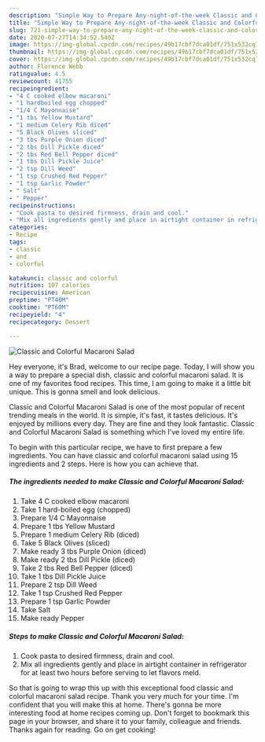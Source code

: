 ```yaml
---
description: "Simple Way to Prepare Any-night-of-the-week Classic and Colorful Macaroni Salad"
title: "Simple Way to Prepare Any-night-of-the-week Classic and Colorful Macaroni Salad"
slug: 721-simple-way-to-prepare-any-night-of-the-week-classic-and-colorful-macaroni-salad
date: 2020-07-27T14:34:52.540Z
image: https://img-global.cpcdn.com/recipes/49b17cbf7dca01df/751x532cq70/classic-and-colorful-macaroni-salad-recipe-main-photo.jpg
thumbnail: https://img-global.cpcdn.com/recipes/49b17cbf7dca01df/751x532cq70/classic-and-colorful-macaroni-salad-recipe-main-photo.jpg
cover: https://img-global.cpcdn.com/recipes/49b17cbf7dca01df/751x532cq70/classic-and-colorful-macaroni-salad-recipe-main-photo.jpg
author: Florence Webb
ratingvalue: 4.5
reviewcount: 41755
recipeingredient:
- "4 C cooked elbow macaroni"
- "1 hardboiled egg chopped"
- "1/4 C Mayonnaise"
- "1 tbs Yellow Mustard"
- "1 medium Celery Rib diced"
- "5 Black Olives sliced"
- "3 tbs Purple Onion diced"
- "2 tbs Dill Pickle diced"
- "2 tbs Red Bell Pepper diced"
- "1 tbs Dill Pickle Juice"
- "2 tsp Dill Weed"
- "1 tsp Crushed Red Pepper"
- "1 tsp Garlic Powder"
- " Salt"
- " Pepper"
recipeinstructions:
- "Cook pasta to desired firmness, drain and cool."
- "Mix all ingredients gently and place in airtight container in refrigerator for at least two hours before serving to let flavors meld."
categories:
- Recipe
tags:
- classic
- and
- colorful

katakunci: classic and colorful 
nutrition: 107 calories
recipecuisine: American
preptime: "PT40M"
cooktime: "PT60M"
recipeyield: "4"
recipecategory: Dessert

---
```



![Classic and Colorful Macaroni Salad](https://img-global.cpcdn.com/recipes/49b17cbf7dca01df/751x532cq70/classic-and-colorful-macaroni-salad-recipe-main-photo.jpg)

Hey everyone, it's Brad, welcome to our recipe page. Today, I will show you a way to prepare a special dish, classic and colorful macaroni salad. It is one of my favorites food recipes. This time, I am going to make it a little bit unique. This is gonna smell and look delicious.



Classic and Colorful Macaroni Salad is one of the most popular of recent trending meals in the world. It is simple, it's fast, it tastes delicious. It's enjoyed by millions every day. They are fine and they look fantastic. Classic and Colorful Macaroni Salad is something which I've loved my entire life.


To begin with this particular recipe, we have to first prepare a few ingredients. You can have classic and colorful macaroni salad using 15 ingredients and 2 steps. Here is how you can achieve that.

<!--inarticleads1-->

##### The ingredients needed to make Classic and Colorful Macaroni Salad:

1. Take 4 C cooked elbow macaroni
1. Take 1 hard-boiled egg (chopped)
1. Prepare 1/4 C Mayonnaise
1. Prepare 1 tbs Yellow Mustard
1. Prepare 1 medium Celery Rib (diced)
1. Take 5 Black Olives (sliced)
1. Make ready 3 tbs Purple Onion (diced)
1. Make ready 2 tbs Dill Pickle (diced)
1. Take 2 tbs Red Bell Pepper (diced)
1. Take 1 tbs Dill Pickle Juice
1. Prepare 2 tsp Dill Weed
1. Take 1 tsp Crushed Red Pepper
1. Prepare 1 tsp Garlic Powder
1. Take  Salt
1. Make ready  Pepper




<!--inarticleads2-->

##### Steps to make Classic and Colorful Macaroni Salad:

1. Cook pasta to desired firmness, drain and cool.
1. Mix all ingredients gently and place in airtight container in refrigerator for at least two hours before serving to let flavors meld.




So that is going to wrap this up with this exceptional food classic and colorful macaroni salad recipe. Thank you very much for your time. I'm confident that you will make this at home. There's gonna be more interesting food at home recipes coming up. Don't forget to bookmark this page in your browser, and share it to your family, colleague and friends. Thanks again for reading. Go on get cooking!
